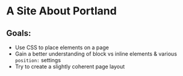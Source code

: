 # A Site About Portland
## Goals:
* Use CSS to place elements on a page
* Gain a better understanding of block vs inline elements & various `position:` settings
* Try to create a slightly coherent page layout
